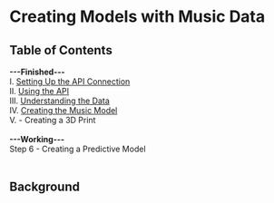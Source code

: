 <h1>Creating Models with Music Data</h1> 

<h2>Table of Contents</h2>
<b>---Finished---</b><br>
I. <a href = 'https://nbviewer.org/github/JonYarber/music_modeling/blob/main/1.%20Setting%20Up%20the%20API%20Connection.ipynb'>Setting Up the API Connection</a><br>
II. <a href = 'https://nbviewer.org/github/JonYarber/music_modeling/blob/main/2.%20Using%20the%20API.ipynb'>Using the API</a><br>
III. <a href = 'https://nbviewer.org/github/JonYarber/music_modeling/blob/main/3.%20Understanding%20the%20Data.ipynb' target = '_blank'>Understanding the Data</a><br>
IV. <a href = 'https://nbviewer.org/github/JonYarber/music_modeling/blob/main/4.%20Creating%20the%20Music%20Model.ipynb' target = '_blank'>Creating the Music Model</a><br>
V. - Creating a 3D Print <br>
<br>
<b>---Working---</b><br>
Step 6 - Creating a Predictive Model<br>
<br>
<h2>Background</h2>



